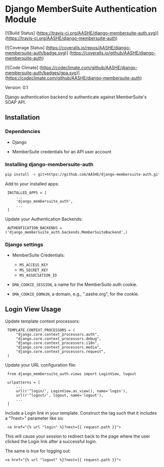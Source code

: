 # Django MemberSuite Authentication Module

[![Build Status]
    (https://travis-ci.org/AASHE/django-membersuite-auth.svg)]
    (https://travis-ci.org/AASHE/django-membersuite-auth)

[![Coverage Status]
    (https://coveralls.io/repos/AASHE/django-membersuite-auth/badge.svg)]
    (https://coveralls.io/github/AASHE/django-membersuite-auth)

[![Code Climate]
    (https://codeclimate.com/github/AASHE/django-membersuite-auth/badges/gpa.svg)]
    (https://codeclimate.com/github/AASHE/django-membersuite-auth)

Version: 0.1

Django authentication backend to authenticate against MemberSuite's
SOAP API.

## Installation

### Dependencies

- Django

- MemberSuite credentials for an API user account


### Installing django-membersuite-auth

```bash
pip install -e git+https://github.com/AASHE/django-membersuite-auth.git#egg=django_membersuite_auth
````

Add to your installed apps:

     INSTALLED_APPS = [
         ...
         'django_membersuite_auth',
         ...
     ]

Update your Authentication Backends:

     AUTHENTICATION_BACKENDS = ('django_membersuite_auth.backends.MemberSuiteBackend',)


### Django settings

- MemberSuite Credentials:

    - `MS_ACCESS_KEY`
    - `MS_SECRET_KEY`
    - `MS_ASSOCIATION_ID`

- `DMA_COOKIE_SESSION`, a name for the MemberSuite auth cookie.

- `DMA_COOKIE_DOMAIN`, a domain, e.g., ".aashe.org", for the cookie.


## Login View Usage

Update template context processors:

     TEMPLATE_CONTEXT_PROCESSORS = (
         "django.core.context_processors.auth",
         "django.core.context_processors.debug",
         "django.core.context_processors.i18n",
         "django.core.context_processors.media",
         "django.core.context_processors.request",
     )

Update your URL configuration file:

     from django_membersuite_auth.views import LoginView, logout

     urlpatterns = [
         ...
         url(r'^login/', LoginView.as_view(), name='login'),
         url(r'^logout/', logout, name='logout'),
         ...
     ]

Include a Login link in your template. Construct the <a> tag such that
it includes a "?next=" parameter like so:

     <a href="{% url "login" %}?next={{ request.path }}">

This will cause your session to redirect back to the page where the
user clicked the Login link after a successful login.

The same is true for logging out:

    <a href="{% url "logout" %}?next={{ request.path }}">
